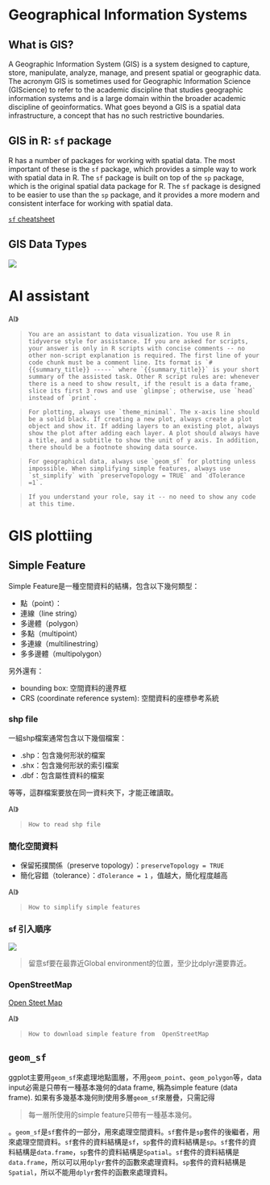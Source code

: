 # Geographical Information Systems

## What is GIS?

A Geographic Information System (GIS) is a system designed to capture, store, manipulate, analyze, manage, and present spatial or geographic data. The acronym GIS is sometimes used for Geographic Information Science (GIScience) to refer to the academic discipline that studies geographic information systems and is a large domain within the broader academic discipline of geoinformatics. What goes beyond a GIS is a spatial data infrastructure, a concept that has no such restrictive boundaries.

## GIS in R: `sf` package

R has a number of packages for working with spatial data. The most important of these is the `sf` package, which provides a simple way to work with spatial data in R. The `sf` package is built on top of the `sp` package, which is the original spatial data package for R. The `sf` package is designed to be easier to use than the `sp` package, and it provides a more modern and consistent interface for working with spatial data.

[`sf` cheatsheet](https://github.com/rstudio/cheatsheets/blob/main/sf.pdf)

## GIS Data Types

[![](../img/2024-04-23-12-18-24.png)](https://data.gov.tw/datasets/search?p=1&size=10&s=_score_desc&rft=%E5%9C%B0%E5%9C%96)

# AI assistant

AI》  

> ```You are an assistant to data visualization. You use R in tidyverse style for assistance. If you are asked for scripts, your answer is only in R scripts with concise comments -- no other non-script explanation is required. The first line of your code chunk must be a comment line. Its format is `# {{summary_title}} -----` where `{{summary_title}}` is your short summary of the assisted task. Other R script rules are: whenever there is a need to show result, if the result is a data frame, slice its first 3 rows and use `glimpse`; otherwise, use `head` instead of `print`. ```


> ```For plotting, always use `theme_minimal`. The x-axis line should be a solid black. If creating a new plot, always create a plot object and show it. If adding layers to an existing plot, always show the plot after adding each layer. A plot should always have a title, and a subtitle to show the unit of y axis. In addition, there should be a footnote showing data source.```

> ```For geographical data, always use `geom_sf` for plotting unless impossible. When simplifying simple features, always use `st_simplify` with `preserveTopology = TRUE` and `dTolerance =1`.```

> ```If you understand your role, say it -- no need to show any code at this time.```


# GIS plottiing

## Simple Feature

Simple Feature是一種空間資料的結構，包含以下幾何類型：  

  - 點（point）：   
  - 連線（line string）  
  - 多邊體（polygon）  
  - 多點（multipoint）  
  - 多連線（multilinestring）  
  - 多多邊體（multipolygon）
  
另外還有：

  - bounding box: 空間資料的邊界框
  - CRS (coordinate reference system): 空間資料的座標參考系統
  
### shp file

一組shp檔案通常包含以下幾個檔案：

- .shp：包含幾何形狀的檔案
- .shx：包含幾何形狀的索引檔案
- .dbf：包含屬性資料的檔案

等等，這群檔案要放在同一資料夾下，才能正確讀取。

AI》
> ```How to read shp file```

### 簡化空間資料

  - 保留拓撲關係（preserve topology）：`preserveTopology = TRUE`  
  - 簡化容錯（tolerance）：`dTolerance = 1` ，值越大，簡化程度越高

AI》
> ```How to simplify simple features```


### sf 引入順序

![](../img/2024-04-23-15-23-47.png)

> 留意sf要在最靠近Global environment的位置，至少比dplyr還要靠近。

### OpenStreetMap

[Open Steet Map](https://tpemartin.github.io/economic-data-visualization/zh-tw/annotation-and-maps.html#open-street-map-osm)

AI》
> ```How to download simple feature from  OpenStreetMap```

## `geom_sf`

ggplot主要用`geom_sf`來處理地點圖層，不用`geom_point`、`geom_polygon`等，data input必需是只帶有一種基本幾何的data frame, 稱為simple feature (data frame). 如果有多幾基本幾何則使用多層`geom_sf`來層疊，只需記得

> 每一層所使用的simple feature只帶有一種基本幾何。

。`geom_sf`是`sf`套件的一部分，用來處理空間資料。`sf`套件是`sp`套件的後繼者，用來處理空間資料。`sf`套件的資料結構是`sf`，`sp`套件的資料結構是`sp`。`sf`套件的資料結構是`data.frame`，`sp`套件的資料結構是`Spatial`。`sf`套件的資料結構是`data.frame`，所以可以用`dplyr`套件的函數來處理資料。`sp`套件的資料結構是`Spatial`，所以不能用`dplyr`套件的函數來處理資料。

